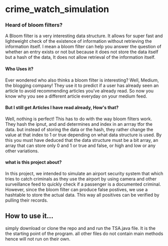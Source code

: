 # crime_watch_simulation
### Heard of bloom filters? 

A Bloom filter is a very interesting data structure. It allows for super fast and lightweight check of the existence of information without retrieving the information itself. 
I mean a bloom filter can help you answer the question of whether an entry exists or not but because it does not store the data itself but a hash of the data, It does not allow retrieval of the information itself. 

#### Who Uses it? 
Ever wondered who also thinks a bloom filter is interesting? Well, Medium, the blogging company! They use it to predict if a user has already seen an article to avoid recommending articles you've already read.
So now you know why you see a different article everyday on your medium feed.

#### But I still get Articles I have read already, How's that?
Well, nothing is perfect! This has to do with the way bloom filters work. They hash the ipnut, and and determines and index in an arrray tfor the data. but instead of storing the data or the hash, they rather change the value at that index to 1 or true depending on what data structure  is used. By this you must have deduced that the data structure must be a bit array, an array that can store only 0 and 1 or true and false, or high and low or any other variations.

#### what is this project about?
In this project, we intended to simulate an airport security system that which tries to catch criminals as they use the airport by using camera and other surveillance feed to quickly check if a passenger is a documented criminal. However, since the bloom filter can produce false postives, we use a hashtable to store the actual data. This way all positives can be verified by pulling their records.

## How to use it...
simply download or clone the repo and and run the TSA.java file. It is the the starting point of the program. all other files do not contain main methods hence will not run on their own.
